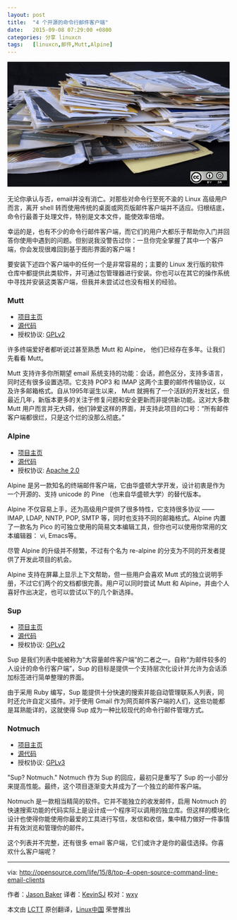 ```yaml
---
layout: post
title:	"4 个开源的命令行邮件客户端"
date:	2015-09-08 07:29:00 +0800 
categories:	分享 linuxcn 
tags:	[linuxcn,邮件,Mutt,Alpine]
---
```



![](/Asserts/Images/album/201509/07/233040e6nunp1ujbt51u28.png)


无论你承认与否，email并没有消亡。对那些对命令行至死不渝的 Linux 高级用户而言，离开 shell 转而使用传统的桌面或网页版邮件客户端并不适应。归根结底，命令行最善于处理文件，特别是文本文件，能使效率倍增。


幸运的是，也有不少的命令行邮件客户端，而它们的用户大都乐于帮助你入门并回答你使用中遇到的问题。但别说我没警告过你：一旦你完全掌握了其中一个客户端，你会发现很难回到基于图形界面的客户端！


要安装下述四个客户端中的任何一个是非常容易的；主要的 Linux 发行版的软件仓库中都提供此类软件，并可通过包管理器进行安装。你也可以在其它的操作系统中寻找并安装这类客户端，但我并未尝试过也没有相关的经验。


### Mutt


* [项目主页](http://www.mutt.org/)
* [源代码](http://dev.mutt.org/trac/)
* 授权协议: [GPLv2](https://www.gnu.org/licenses/old-licenses/gpl-2.0.en.html)


许多终端爱好者都听说过甚至熟悉 Mutt 和 Alpine， 他们已经存在多年。让我们先看看 Mutt。


Mutt 支持许多你所期望 email 系统支持的功能：会话，颜色区分，支持多语言，同时还有很多设置选项。它支持 POP3 和 IMAP 这两个主要的邮件传输协议，以及许多邮箱格式。自从1995年诞生以来， Mutt 就拥有了一个活跃的开发社区，但最近几年，新版本更多的关注于修复问题和安全更新而非提供新功能。这对大多数 Mutt 用户而言并无大碍，他们钟爱这样的界面，并支持此项目的口号：“所有邮件客户端都很烂，只是这个烂的没那么彻底。”


### Alpine


* [项目主页](http://www.washington.edu/alpine/)
* [源代码](http://www.washington.edu/alpine/acquire/)
* 授权协议: [Apache 2.0](http://www.apache.org/licenses/LICENSE-2.0)


Alpine 是另一款知名的终端邮件客户端，它由华盛顿大学开发，设计初衷是作为一个开源的、支持 unicode 的 Pine （也来自华盛顿大学）的替代版本。


Alpine 不仅容易上手，还为高级用户提供了很多特性，它支持很多协议 —— IMAP, LDAP, NNTP, POP, SMTP 等，同时也支持不同的邮箱格式。Alpine 内置了一款名为 Pico 的可独立使用的简易文本编辑工具，但你也可以使用你常用的文本编辑器： vi, Emacs等。


尽管 Alpine 的升级并不频繁，不过有个名为 re-alpine 的分支为不同的开发者提供了开发此项目的机会。


Alpine 支持在屏幕上显示上下文帮助，但一些用户会喜欢 Mutt 式的独立说明手册，不过它们两个的文档都很完善。用户可以同时尝试 Mutt 和 Alpine，并由个人喜好作出决定，也可以尝试以下的几个新选择。


### Sup


* [项目主页](http://supmua.org/)
* [源代码](https://github.com/sup-heliotrope/sup)
* 授权协议: [GPLv2](https://www.gnu.org/licenses/old-licenses/gpl-2.0.en.html)


Sup 是我们列表中能被称为“大容量邮件客户端”的二者之一。自称“为邮件较多的人设计的命令行客户端”，Sup 的目标是提供一个支持层次化设计并允许为会话添加标签进行简单整理的界面。


由于采用 Ruby 编写，Sup 能提供十分快速的搜索并能自动管理联系人列表，同时还允许自定义插件。对于使用 Gmail 作为网页邮件客户端的人们，这些功能都是耳熟能详的，这就使得 Sup 成为一种比较现代的命令行邮件管理方式。


### Notmuch


* [项目主页](http://notmuchmail.org/)
* [源代码](http://notmuchmail.org/releases/)
* 授权协议: [GPLv3](http://www.gnu.org/licenses/gpl.html)


"Sup? Notmuch." Notmuch 作为 Sup 的回应，最初只是重写了 Sup 的一小部分来提高性能。最终，这个项目逐渐变大并成为了一个独立的邮件客户端。


Notmuch 是一款相当精简的软件。它并不能独立的收发邮件，启用 Notmuch 的快速搜索功能的代码实际上是设计成一个程序可以调用的独立库。但这样的模块化设计也使得你能使用你最爱的工具进行写信，发信和收信，集中精力做好一件事情并有效浏览和管理你的邮件。


这个列表并不完整，还有很多 email 客户端，它们或许才是你的最佳选择。你喜欢什么客户端呢？




---


via: <http://opensource.com/life/15/8/top-4-open-source-command-line-email-clients>


作者：[Jason Baker](http://opensource.com/users/jason-baker) 译者：[KevinSJ](https://github.com/KevinSj) 校对：[wxy](https://github.com/wxy)


本文由 [LCTT](https://github.com/LCTT/TranslateProject) 原创翻译，[Linux中国](https://linux.cn/) 荣誉推出

